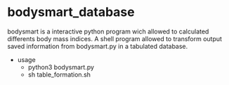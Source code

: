 # bodysmart_database

bodysmart is a interactive python program wich allowed to calculated differents body mass indices.
A shell program allowed to transform output saved information from bodysmart.py in a tabulated database.

- usage
    * python3 bodysmart.py
    * sh table_formation.sh
